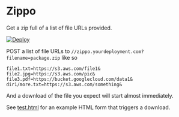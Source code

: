 
# Zippo
Get a zip full of a list of file URLs provided. 

[![Deploy](https://www.herokucdn.com/deploy/button.svg)](https://heroku.com/deploy)

POST a list of file URLs to `//zippo.yourdeployment.com?filename=package.zip` like so
```
file1.txt=https://s3.aws.com/file1&
file2.jpg=https://s3.aws.com/pic&
file3.pdf=https://bucket.googlecloud.com/data1&
dir1/more.txt=https://s3.aws.com/something&
```
And a download of the file you expect will start almost immediately.

See [test.html](https://github.com/sudhirj/zippo/blob/master/test.html) for an example HTML form that triggers a download. 


